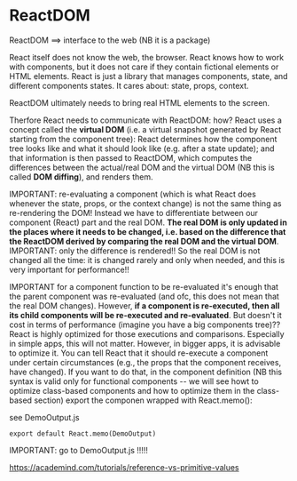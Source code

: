 # ReactDOM
ReactDOM ==> interface to the web (NB it is a package)

React itself does not know the web, the browser. React knows how to work with components, but it does not care if they contain fictional elements or HTML elements. React is just a library that manages components, state, and different components states. It cares about: state, props, context.

ReactDOM ultimately needs to bring real HTML elements to the screen.

Therfore React needs to communicate with ReactDOM: how?
React uses a concept called the **virtual DOM** (i.e. a virtual snapshot generated by React starting from the component tree): React determines how the component tree looks like and what it should look like (e.g. after a state update); and that information is then passed to ReactDOM, which computes the differences between the actual/real DOM and the virtual DOM (NB this is called **DOM diffing**), and renders them.

IMPORTANT: re-evaluating a component (which is what React does whenever the state, props, or the context change) is not the same thing as re-rendering the DOM! Instead we have to differentiate between our component (React) part and the real DOM.
**The real DOM is only updated in the places where it needs to be changed, i.e. based on the difference that the ReactDOM derived by comparing the real DOM and the virtual DOM**.
IMPORTANT: only the difference is rendered!!
So the real DOM is not changed all the time: it is changed rarely and only when needed, and this is very important for performance!!

IMPORTANT for a component function to be re-evaluated it's enough that the parent component was re-evaluated (and ofc, this does not mean that the real DOM changes). However, **if a component is re-executed, then all its child components will be re-executed and re-evaluated**. But doesn't it cost in terms of performance (imagine you have a big components tree)??
React is highly optimized for those executions and comparisons. Especially in simple apps, this will not matter. However, in bigger apps, it is advisable to optimize it.
You can tell React that it should re-execute a component under certain circumstances (e.g., the props that the component receives, have changed). If you want to do that, in the component definition (NB this syntax is valid only for functional components -- we will see howt to optimize class-based components and how to optimize them in the class-based section) export the componen wrapped with React.memo():

see DemoOutput.js
```
export default React.memo(DemoOutput)
```
IMPORTANT: go to DemoOutput.js !!!!!

https://academind.com/tutorials/reference-vs-primitive-values